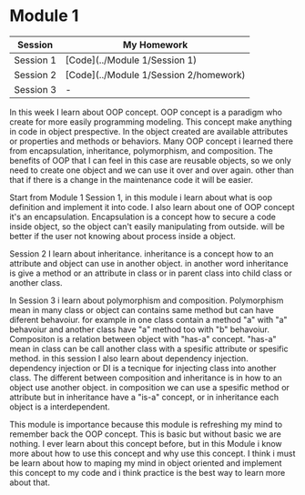 # Module 1

| Session | My Homework |
| ------ | ------ |
| Session 1 | [Code](../Module 1/Session 1) |
| Session 2 | [Code](../Module 1/Session 2/homework) |
| Session 3 | - |

In this week I learn about OOP concept. OOP concept is a paradigm who create for more easily programming modeling. This concept make anything in code in object prespective. In the object created are available attributes or properties and methods or behaviors. Many OOP concept i learned there from encapsulation, inheritance, polymorphism, and composition. The benefits of OOP that I can feel in this case are reusable objects, so we only need to create one object and we can use it over and over again. other than that if there is a change in the maintenance code it will be easier.

Start from Module 1 Session 1, in this module i learn about what is oop definition and implement it into code. I also learn about one of OOP concept it's an encapsulation. Encapsulation is a concept how to secure a code inside object, so the object can't easily manipulating from outside. will be better if the user not knowing about process inside a object.

Session 2 I learn about inheritance. inheritance is a concept how to an attribute and object can use in another object. in another word inheritance is give a method or an attribute in class or in parent class into child class or another class.

In Session 3 i learn about polymorphism and composition. Polymorphism mean in many class or object can contains same method but can have diferent behavoiur. for example in one class contain a method "a" with "a" behavoiur and another class have "a" method too with "b" behavoiur. Compositon is a relation between object with "has-a" concept. "has-a" mean in class can be call another class with a spesific attribute or spesific method. in this session I also learn about dependency injection. dependency injection or DI is a tecnique for injecting class into another class. The different between composition and inheritance is in how to an object use another object. in composition we can use a spesific method or attribute but in inheritance have a "is-a" concept, or in inheritance each object is a interdependent.

This module is importance because this module is refreshing my mind to remember back the OOP concept. This is basic but without basic we are nothing. I ever learn about this concept before, but in this Module i know more about how to use this concept and why use this concept. I think i must be learn about how to maping my mind in object oriented and implement this concept to my code and i think practice is the best way to learn more about that.